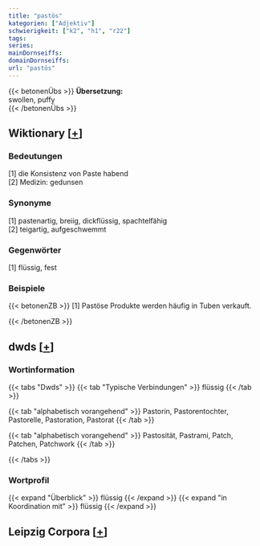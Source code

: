 ```yaml
---
title: "pastös"
kategorien: ["Adjektiv"]
schwierigkeit: ["k2", "h1", "r22"]
tags:
series:
mainDornseiffs:
domainDornseiffs:
url: "pastös"
---
```


{{< betonenÜbs >}}
**Übersetzung:**  
swollen, puffy  
{{< /betonenÜbs >}}

## Wiktionary [[+](https://de.wiktionary.org/wiki/pastös)]

### Bedeutungen
[1] die Konsistenz von Paste habend  
[2] Medizin: gedunsen  

### Synonyme
[1] pastenartig, breiig, dickflüssig, spachtelfähig  
[2] teigartig, aufgeschwemmt  

### Gegenwörter
[1] flüssig, fest  

### Beispiele
{{< betonenZB >}}
[1] Pastöse Produkte werden häufig in Tuben verkauft.  

{{< /betonenZB >}}


## dwds [[+](https://www.dwds.de/wb/pastös)]

### Wortinformation
{{< tabs "Dwds" >}}
{{< tab "Typische Verbindungen" >}}
flüssig
{{< /tab >}}

{{< tab "alphabetisch vorangehend" >}}
Pastorin, Pastorentochter, Pastorelle, Pastoration, Pastorat
{{< /tab >}}

{{< tab "alphabetisch vorangehend" >}}
Pastosität, Pastrami, Patch, Patchen, Patchwork
{{< /tab >}}

{{< /tabs >}}

### Wortprofil
{{< expand "Überblick" >}} flüssig {{< /expand >}}
{{< expand "in Koordination mit" >}} flüssig {{< /expand >}}

## Leipzig Corpora [[+](https://corpora.uni-leipzig.de/en/res?word=pastös&corpusId=deu_newscrawl-public_2018)]

